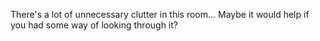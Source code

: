There's a lot of unnecessary clutter in this room...
Maybe it would help if you had some way of looking through it?